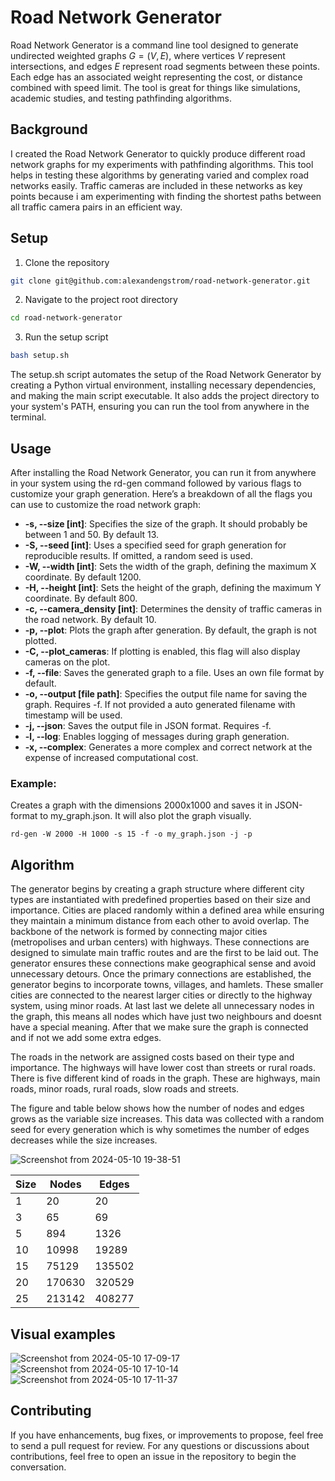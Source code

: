 # Road Network Generator
Road Network Generator is a command line tool designed to generate undirected weighted graphs $G = (V, E)$, where vertices $V$ represent intersections, and edges $E$ represent road segments between these points. Each edge has an associated weight representing the cost, or distance combined with speed limit. The tool is great for things like simulations, academic studies, and testing pathfinding algorithms.

## Background
I created the Road Network Generator to quickly produce different road network graphs for my experiments with pathfinding algorithms. This tool helps in testing these algorithms by generating varied and complex road networks easily. Traffic cameras are included in these networks as key points because i am experimenting with finding the shortest paths between all traffic camera pairs in an efficient way.
## Setup
1. Clone the repository
```bash
git clone git@github.com:alexandengstrom/road-network-generator.git
```
2. Navigate to the project root directory
```bash
cd road-network-generator
```
3. Run the setup script
```bash
bash setup.sh
```
The setup.sh script automates the setup of the Road Network Generator by creating a Python virtual environment, installing necessary dependencies, and making the main script executable. It also adds the project directory to your system's PATH, ensuring you can run the tool from anywhere in the terminal. 
## Usage
After installing the Road Network Generator, you can run it from anywhere in your system using the rd-gen command followed by various flags to customize your graph generation. Here’s a breakdown of all the flags you can use to customize the road network graph:
- **-s, --size [int]**: Specifies the size of the graph. It should probably be between 1 and 50. By default 13.
- **-S, --seed [int]**: Uses a specified seed for graph generation for reproducible results. If omitted, a random seed is used.
- **-W, --width [int]**: Sets the width of the graph, defining the maximum X coordinate. By default 1200.
- **-H, --height [int]**: Sets the height of the graph, defining the maximum Y coordinate. By default 800.
- **-c, --camera_density [int]**: Determines the density of traffic cameras in the road network. By default 10.
- **-p, --plot**: Plots the graph after generation. By default, the graph is not plotted.
- **-C, --plot_cameras**: If plotting is enabled, this flag will also display cameras on the plot.
- **-f, --file**: Saves the generated graph to a file. Uses an own file format by default.
- **-o, --output [file path]**: Specifies the output file name for saving the graph. Requires -f. If not provided a auto generated filename with timestamp will be used.
- **-j, --json**: Saves the output file in JSON format. Requires -f.
- **-l, --log**: Enables logging of messages during graph generation.
- **-x, --complex**: Generates a more complex and correct network at the expense of increased computational cost.
### Example:
Creates a graph with the dimensions 2000x1000 and saves it in JSON-format to my_graph.json. It will also plot the graph visually.
```
rd-gen -W 2000 -H 1000 -s 15 -f -o my_graph.json -j -p
```

## Algorithm
The generator begins by creating a graph structure where different city types are instantiated with predefined properties based on their size and importance. Cities are placed randomly within a defined area while ensuring they maintain a minimum distance from each other to avoid overlap. The backbone of the network is formed by connecting major cities (metropolises and urban centers) with highways. These connections are designed to simulate main traffic routes and are the first to be laid out. The generator ensures these connections make geographical sense and avoid unnecessary detours. Once the primary connections are established, the generator begins to incorporate towns, villages, and hamlets. These smaller cities are connected to the nearest larger cities or directly to the highway system, using minor roads. At last last we delete all unnecessary nodes in the graph, this means all nodes which have just two neighbours and doesnt have a special meaning. After that we make sure the graph is connected and if not we add some extra edges.

The roads in the network are assigned costs based on their type and importance. The highways will have lower cost than streets or rural roads. There is five different kind of roads in the graph. These are highways, main roads, minor roads, rural roads, slow roads and streets.

The figure and table below shows how the number of nodes and edges grows as the variable size increases. This data was collected with a random seed for every generation which is why sometimes the number of edges decreases while the size increases.

![Screenshot from 2024-05-10 19-38-51](https://github.com/alexandengstrom/road-network-generator/assets/123507241/970a6c17-8aea-457e-8c43-cb7df06f4ef1)


| Size | Nodes  | Edges  |
|------|--------|--------|
| 1    | 20     | 20     |
| 3    | 65     | 69     |
| 5    | 894    | 1326   |
| 10   | 10998  | 19289  |
| 15   | 75129  | 135502 |
| 20   | 170630 | 320529 |
| 25   | 213142 | 408277 |

## Visual examples
![Screenshot from 2024-05-10 17-09-17](https://github.com/alexandengstrom/road-network-generator/assets/123507241/d8fbbce8-b12f-42a1-956a-80963ac56047)
![Screenshot from 2024-05-10 17-10-14](https://github.com/alexandengstrom/road-network-generator/assets/123507241/24d1688f-1824-42fa-997f-993905c66b67)
![Screenshot from 2024-05-10 17-11-37](https://github.com/alexandengstrom/road-network-generator/assets/123507241/02e89d19-1875-4f5d-bb81-3a3f5bfd95c9)


## Contributing
If you have enhancements, bug fixes, or improvements to propose, feel free to send a pull request for review. For any questions or discussions about contributions, feel free to open an issue in the repository to begin the conversation.
